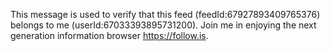 This message is used to verify that this feed (feedId:67927893409765376) belongs to me (userId:67033393895731200). Join me in enjoying the next generation information browser https://follow.is.
